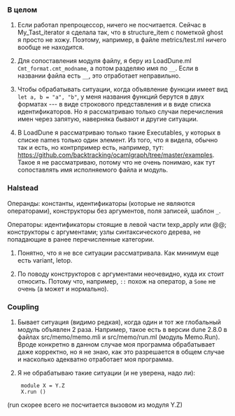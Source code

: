 ### В целом

1. Если работал препроцессор, ничего не посчитается. Сейчас в My_Tast_iterator я сделала так, что в structure_item с пометкой ghost я просто не хожу. Поэтому, например, в файле metrics/test.ml ничего вообще не находится.

2. Для сопоставления модуля файлу, я беру из LoadDune.ml `Cmt_format.cmt_modname`, а потом разделяю имя по `__`. Если в названии файла есть `__`, это отработает неправильно.

3. Чтобы обрабатывать ситуации, когда объявление функции имеет вид `let a, b = "a", "b"`, у меня названия функций берутся в двух форматах --- в виде строкового представления и в виде списка идентификаторов. Но я рассматриваю только случаи перечисления имен через запятую, наверняка бывают и другие ситуации.

4. В LoadDune я рассматриваю только такие Executables, у которых в списке names только один элемент. Из того, что я видела, обычно так и есть, но контрпример есть, например, тут: https://github.com/backtracking/ocamlgraph/tree/master/examples. Такое я не рассматриваю, потому что не очень понимаю, как тут сопоставлять имя исполняемого файла и модуль.

### Halstead

Операнды: константы, идентификаторы (которые не являются операторами), конструкторы без аргументов, поля записей, шаблон `_`.

Операторы: идентификаторы стоящие в левой части texp_apply или @@; конструкторы с аргументами; узлы синтаксического дерева, не попадающие в ранее перечисленные категории.

1. Понятно, что я не все ситуации рассматривала. Как минимум еще есть variant, letop.

2. По поводу конструкторов с аргументами неочевидно, куда их стоит относить. Потому что, например, `::` похож на оператор, а `Some` не очень (а может и нормально).

### Coupling

1. Бывает ситуация (видимо редкая), когда один и тот же глобальный модуль объявлен 2 раза. Например, такое есть в версии dune 2.8.0 в файлах src/memo/memo.mli и src/memo/run.ml (модуль Memo.Run). Вроде конкретно в данном случае моя программа обрабатывает даже корректно, но я не знаю, как это разрешается в общем случае и насколько адекватно отработает моя программа.

2. Я не обрабатываю такие ситуации (и не уверена, надо ли):

        module X = Y.Z
        X.run ()

(run скорее всего не посчитается вызовом из модуля Y.Z)
